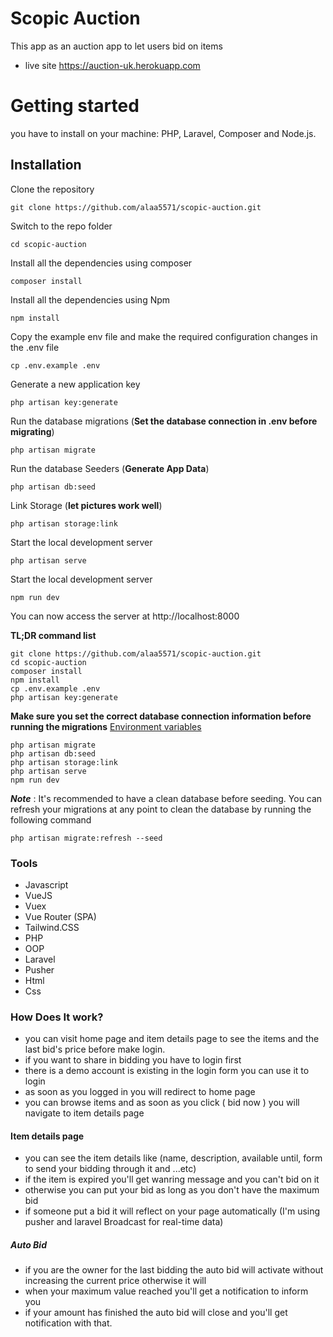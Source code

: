 # Scopic Auction 

This app as an auction app to let users bid on items

* live site https://auction-uk.herokuapp.com

# Getting started

you have to install on your machine: PHP, Laravel, Composer and Node.js.

## Installation

Clone the repository

    git clone https://github.com/alaa5571/scopic-auction.git

Switch to the repo folder

    cd scopic-auction

Install all the dependencies using composer

    composer install

Install all the dependencies using Npm

    npm install

Copy the example env file and make the required configuration changes in the .env file

    cp .env.example .env

Generate a new application key

    php artisan key:generate

Run the database migrations (**Set the database connection in .env before migrating**)

    php artisan migrate

Run the database Seeders (**Generate App Data**)

    php artisan db:seed

Link Storage (**let pictures work well**)

    php artisan storage:link

Start the local development server

    php artisan serve

Start the local development server

    npm run dev

You can now access the server at http://localhost:8000

**TL;DR command list**

    git clone https://github.com/alaa5571/scopic-auction.git
    cd scopic-auction
    composer install
    npm install
    cp .env.example .env
    php artisan key:generate

**Make sure you set the correct database connection information before running the migrations** [Environment variables](#environment-variables)

    php artisan migrate
    php artisan db:seed
    php artisan storage:link
    php artisan serve
    npm run dev

**_Note_** : It's recommended to have a clean database before seeding. You can refresh your migrations at any point to clean the database by running the following command

    php artisan migrate:refresh --seed
    
### Tools

* Javascript
* VueJS 
* Vuex
* Vue Router (SPA)
* Tailwind.CSS 
* PHP 
* OOP
* Laravel
* Pusher
* Html
* Css

### How Does It work?

* you can visit home page and item details page to see the items and the last bid's price before make login.
* if you want to share in bidding you have to login first
* there is a demo account is existing in the login form you can use it to login
* as soon as you logged in you will redirect to home page
* you can browse items and as soon as you click ( bid now ) you will navigate to item details page

#### Item details page

* you can see the item details like (name, description, available until, form to send your bidding through it and ...etc)
* if the item is expired you'll get wanring message and you can't bid on it
* otherwise you can put your bid as long as you don't have the maximum bid
* if someone put a bid it will reflect on your page automatically (I'm using pusher and laravel Broadcast for real-time data)


##### Auto Bid 
* if you are the owner for the last bidding the auto bid will activate without increasing the current price otherwise it will
* when your maximum value reached you'll get a notification to inform you
* if your amount has finished the auto bid will close and you'll get notification with that.
